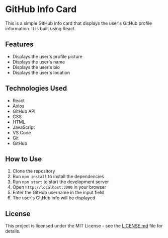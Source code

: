 # GitHub Info Card

This is a simple GitHub info card that displays the user's GitHub profile information. It is built using React. 

## Features
- Displays the user's profile picture
- Displays the user's name
- Displays the user's bio
- Displays the user's location

## Technologies Used
- React
- Axios
- GitHub API
- CSS
- HTML
- JavaScript
- VS Code
- Git
- GitHub

## How to Use
1. Clone the repository
2. Run `npm install` to install the dependencies
3. Run `npm start` to start the development server
4. Open `http://localhost:3000` in your browser
5. Enter the GitHub username in the input field
6. The user's GitHub info will be displayed

## License
This project is licensed under the MIT License - see the [LICENSE.md](LICENSE.md) file for details.
